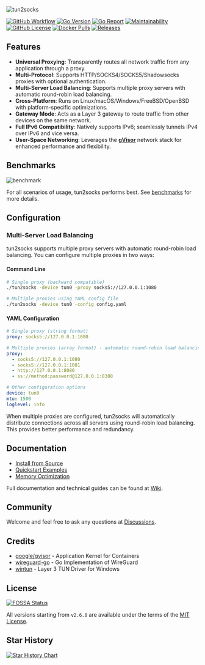 ![tun2socks](docs/logo.png)

[![GitHub Workflow][1]](https://github.com/xjasonlyu/tun2socks/actions)
[![Go Version][2]](https://github.com/xjasonlyu/tun2socks/blob/main/go.mod)
[![Go Report][3]](https://goreportcard.com/badge/github.com/xjasonlyu/tun2socks)
[![Maintainability][4]](https://codeclimate.com/github/xjasonlyu/tun2socks/maintainability)
[![GitHub License][5]](https://github.com/xjasonlyu/tun2socks/blob/main/LICENSE)
[![Docker Pulls][6]](https://hub.docker.com/r/xjasonlyu/tun2socks)
[![Releases][7]](https://github.com/xjasonlyu/tun2socks/releases)

## Features

- **Universal Proxying**: Transparently routes all network traffic from any application through a proxy.
- **Multi-Protocol**: Supports HTTP/SOCKS4/SOCKS5/Shadowsocks proxies with optional authentication.
- **Multi-Server Load Balancing**: Supports multiple proxy servers with automatic round-robin load balancing.
- **Cross-Platform**: Runs on Linux/macOS/Windows/FreeBSD/OpenBSD with platform-specific optimizations.
- **Gateway Mode**: Acts as a Layer 3 gateway to route traffic from other devices on the same network.
- **Full IPv6 Compatibility**: Natively supports IPv6; seamlessly tunnels IPv4 over IPv6 and vice versa.
- **User-Space Networking**: Leverages the **[gVisor](https://github.com/google/gvisor)** network stack for enhanced
  performance and flexibility.

## Benchmarks

![benchmark](docs/benchmark.png)

For all scenarios of usage, tun2socks performs best.
See [benchmarks](https://github.com/xjasonlyu/tun2socks/wiki/Benchmarks) for more details.

## Configuration

### Multi-Server Load Balancing

tun2socks supports multiple proxy servers with automatic round-robin load balancing. You can configure multiple proxies in two ways:

#### Command Line
```bash
# Single proxy (backward compatible)
./tun2socks -device tun0 -proxy socks5://127.0.0.1:1080

# Multiple proxies using YAML config file
./tun2socks -device tun0 -config config.yaml
```

#### YAML Configuration
```yaml
# Single proxy (string format)
proxy: socks5://127.0.0.1:1080

# Multiple proxies (array format) - automatic round-robin load balancing
proxy:
  - socks5://127.0.0.1:1080
  - socks5://127.0.0.1:1081
  - http://127.0.0.1:8080
  - ss://method:password@127.0.0.1:8388

# Other configuration options
device: tun0
mtu: 1500
loglevel: info
```

When multiple proxies are configured, tun2socks will automatically distribute connections across all servers using round-robin load balancing. This provides better performance and redundancy.

## Documentation

- [Install from Source](https://github.com/xjasonlyu/tun2socks/wiki/Install-from-Source)
- [Quickstart Examples](https://github.com/xjasonlyu/tun2socks/wiki/Examples)
- [Memory Optimization](https://github.com/xjasonlyu/tun2socks/wiki/Memory-Optimization)

Full documentation and technical guides can be found at [Wiki](https://github.com/xjasonlyu/tun2socks/wiki).

## Community

Welcome and feel free to ask any questions at [Discussions](https://github.com/xjasonlyu/tun2socks/discussions).

## Credits

- [google/gvisor](https://github.com/google/gvisor) - Application Kernel for Containers
- [wireguard-go](https://git.zx2c4.com/wireguard-go) - Go Implementation of WireGuard
- [wintun](https://git.zx2c4.com/wintun/) - Layer 3 TUN Driver for Windows

## License

[![FOSSA Status](https://app.fossa.com/api/projects/git%2Bgithub.com%2Fxjasonlyu%2Ftun2socks.svg?type=large)](https://app.fossa.com/projects/git%2Bgithub.com%2Fxjasonlyu%2Ftun2socks?ref=badge_large)

All versions starting from `v2.6.0` are available under the terms of the [MIT License](https://github.com/xjasonlyu/tun2socks/blob/main/LICENSE).

## Star History

<a href="https://star-history.com/#xjasonlyu/tun2socks&Date">
  <picture>
    <source media="(prefers-color-scheme: dark)" srcset="https://api.star-history.com/svg?repos=xjasonlyu/tun2socks&type=Date&theme=dark" />
    <source media="(prefers-color-scheme: light)" srcset="https://api.star-history.com/svg?repos=xjasonlyu/tun2socks&type=Date" />
    <img alt="Star History Chart" src="https://api.star-history.com/svg?repos=xjasonlyu/tun2socks&type=Date" />
  </picture>
</a>

[1]: https://img.shields.io/github/actions/workflow/status/xjasonlyu/tun2socks/docker.yml?logo=github

[2]: https://img.shields.io/github/go-mod/go-version/xjasonlyu/tun2socks?logo=go

[3]: https://goreportcard.com/badge/github.com/xjasonlyu/tun2socks

[4]: https://api.codeclimate.com/v1/badges/b5b30239174fc6603aca/maintainability

[5]: https://img.shields.io/github/license/xjasonlyu/tun2socks

[6]: https://img.shields.io/docker/pulls/xjasonlyu/tun2socks?logo=docker

[7]: https://img.shields.io/github/v/release/xjasonlyu/tun2socks?logo=smartthings
